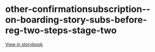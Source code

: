 # other-confirmationsubscription--on-boarding-story-subs-before-reg-two-steps-stage-two

[View in storybook](https://raw.githack.com/Independent-Digital-News-and-Media-Ltd/indy-branch-review/PR-7785-sb/index.html?path=/story/other-confirmationsubscription--on-boarding-story-subs-before-reg-two-steps-stage-two)
